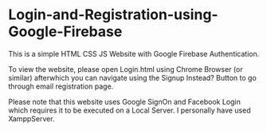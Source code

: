 # Login-and-Registration-using-Google-Firebase
This is a simple HTML CSS JS Website with Google Firebase Authentication. 

To view the website, please open Login.html using Chrome Browser (or similar) afterwhich you can navigate using the Signup Instead? Button to go through email registration page.

Please note that this website uses Google SignOn and Facebook Login which requires it to be executed on a Local Server. I personally have used XamppServer.
